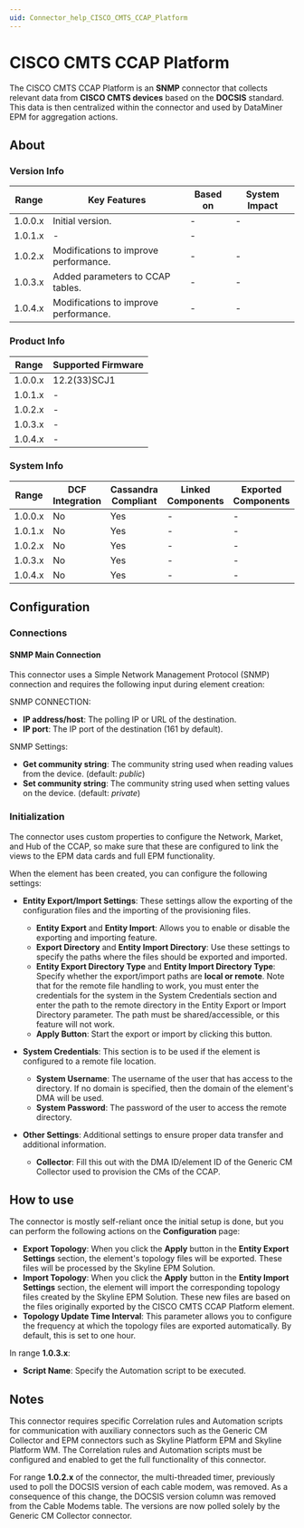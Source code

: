 ```yaml
---
uid: Connector_help_CISCO_CMTS_CCAP_Platform
---
```


# CISCO CMTS CCAP Platform

The CISCO CMTS CCAP Platform is an **SNMP** connector that collects relevant data from **CISCO CMTS devices** based on the **DOCSIS** standard. This data is then centralized within the connector and used by DataMiner EPM for aggregation actions.

## About

### Version Info

| Range     | Key Features                          | Based on     | System Impact     |
|-----------|---------------------------------------|--------------|-------------------|
| 1.0.0.x   | Initial version.                      | -            | -                 |
| 1.0.1.x   | -                                     | -            |                   |
| 1.0.2.x   | Modifications to improve performance. | -            | -                 |
| 1.0.3.x   | Added parameters to CCAP tables.      | -            | -                 |
| 1.0.4.x   | Modifications to improve performance. | -            | -                 |

### Product Info

| Range     | Supported Firmware     |
|-----------|------------------------|
| 1.0.0.x   | 12.2(33)SCJ1           |
| 1.0.1.x   | -                      |
| 1.0.2.x   | -                      |
| 1.0.3.x   | -                      |
| 1.0.4.x   | -                      |

### System Info

| Range     | DCF Integration     | Cassandra Compliant     | Linked Components     | Exported Components     |
|-----------|---------------------|-------------------------|-----------------------|-------------------------|
| 1.0.0.x   | No                  | Yes                     | -                     | -                       |
| 1.0.1.x   | No                  | Yes                     | -                     | -                       |
| 1.0.2.x   | No                  | Yes                     | -                     | -                       |
| 1.0.3.x   | No                  | Yes                     | -                     | -                       |
| 1.0.4.x   | No                  | Yes                     | -                     | -                       |

## Configuration

### Connections

#### SNMP Main Connection

This connector uses a Simple Network Management Protocol (SNMP) connection and requires the following input during element creation:

SNMP CONNECTION:

- **IP address/host**: The polling IP or URL of the destination.
- **IP port**: The IP port of the destination (161 by default).

SNMP Settings:

- **Get community string**: The community string used when reading values from the device. (default: *public*)
- **Set community string**: The community string used when setting values on the device. (default: *private*)

### Initialization

The connector uses custom properties to configure the Network, Market, and Hub of the CCAP, so make sure that these are configured to link the views to the EPM data cards and full EPM functionality.

When the element has been created, you can configure the following settings:

- **Entity Export/Import Settings**: These settings allow the exporting of the configuration files and the importing of the provisioning files.

  - **Entity Export** and **Entity Import**: Allows you to enable or disable the exporting and importing feature.
  - **Export Directory** and **Entity Import Directory**: Use these settings to specify the paths where the files should be exported and imported.
  - **Entity Export Directory Type** and **Entity Import Directory Type**: Specify whether the export/import paths are **local or remote**. Note that for the remote file handling to work, you must enter the credentials for the system in the System Credentials section and enter the path to the remote directory in the Entity Export or Import Directory parameter. The path must be shared/accessible, or this feature will not work.
  - **Apply Button**: Start the export or import by clicking this button.

- **System Credentials**: This section is to be used if the element is configured to a remote file location.

  - **System Username**: The username of the user that has access to the directory. If no domain is specified, then the domain of the element's DMA will be used.
  - **System Password**: The password of the user to access the remote directory.

- **Other Settings**: Additional settings to ensure proper data transfer and additional information.

  - **Collector**: Fill this out with the DMA ID/element ID of the Generic CM Collector used to provision the CMs of the CCAP.

## How to use

The connector is mostly self-reliant once the initial setup is done, but you can perform the following actions on the **Configuration** page:

- **Export Topology**: When you click the **Apply** button in the **Entity Export Settings** section, the element's topology files will be exported. These files will be processed by the Skyline EPM Solution.
- **Import Topology**: When you click the **Apply** button in the **Entity Import Settings** section, the element will import the corresponding topology files created by the Skyline EPM Solution. These new files are based on the files originally exported by the CISCO CMTS CCAP Platform element.
- **Topology Update Time Interval**: This parameter allows you to configure the frequency at which the topology files are exported automatically. By default, this is set to one hour.

In range **1.0.3.x**:

- **Script Name**: Specify the Automation script to be executed.

## Notes

This connector requires specific Correlation rules and Automation scripts for communication with auxiliary connectors such as the Generic CM Collector and EPM connectors such as Skyline Platform EPM and Skyline Platform WM. The Correlation rules and Automation scripts must be configured and enabled to get the full functionality of this connector.

For range **1.0.2.x** of the connector, the multi-threaded timer, previously used to poll the DOCSIS version of each cable modem, was removed. As a consequence of this change, the DOCSIS version column was removed from the Cable Modems table. The versions are now polled solely by the Generic CM Collector connector.
